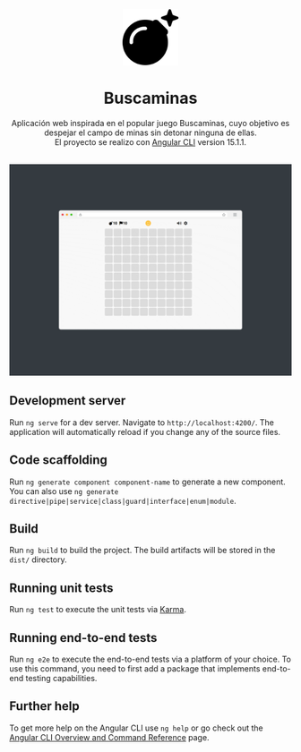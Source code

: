 <div align="center">
  <img alt="Logo" src="https://raw.githubusercontent.com/felipevogtf/Buscaminas/main/src/assets/icons/bomb.svg" width="100" />
</div>
<h1 align="center">
  Buscaminas
</h1>

<div align="center">
Aplicación web inspirada en el popular juego Buscaminas, cuyo objetivo es despejar el campo de minas sin detonar ninguna de ellas.
</br>
El proyecto se realizo con <a href="https://github.com/angular/angular-cli">Angular CLI</a> version 15.1.1.
</div>

</br>

<a href="https://felipevogtf.github.io/Buscaminas/">![demo](https://raw.githubusercontent.com/felipevogtf/Buscaminas/main/src/assets/demo.png)</a>

## Development server

Run `ng serve` for a dev server. Navigate to `http://localhost:4200/`. The application will automatically reload if you change any of the source files.

## Code scaffolding

Run `ng generate component component-name` to generate a new component. You can also use `ng generate directive|pipe|service|class|guard|interface|enum|module`.

## Build

Run `ng build` to build the project. The build artifacts will be stored in the `dist/` directory.

## Running unit tests

Run `ng test` to execute the unit tests via [Karma](https://karma-runner.github.io).

## Running end-to-end tests

Run `ng e2e` to execute the end-to-end tests via a platform of your choice. To use this command, you need to first add a package that implements end-to-end testing capabilities.

## Further help

To get more help on the Angular CLI use `ng help` or go check out the [Angular CLI Overview and Command Reference](https://angular.io/cli) page.
